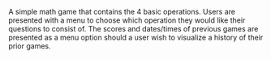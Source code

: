 A simple math game that contains the 4 basic operations. Users are presented with a menu to choose which operation they would like their questions to consist of. 
The scores and dates/times of previous games are presented as a menu option should a user wish to visualize a history of their prior games. 

